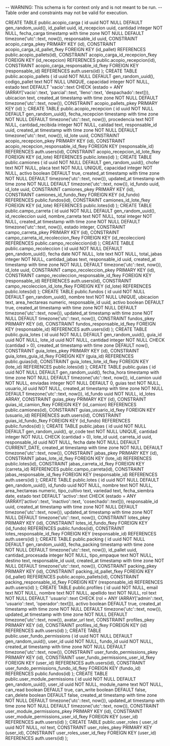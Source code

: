 -- WARNING: This schema is for context only and is not meant to be run.
-- Table order and constraints may not be valid for execution.

CREATE TABLE public.acopio_carga (
  id uuid NOT NULL DEFAULT gen_random_uuid(),
  id_pallet uuid,
  id_recepcion uuid,
  cantidad integer NOT NULL,
  fecha_carga timestamp with time zone NOT NULL DEFAULT timezone('utc'::text, now()),
  responsable_id uuid,
  CONSTRAINT acopio_carga_pkey PRIMARY KEY (id),
  CONSTRAINT acopio_carga_id_pallet_fkey FOREIGN KEY (id_pallet) REFERENCES public.acopio_pallets(id),
  CONSTRAINT acopio_carga_id_recepcion_fkey FOREIGN KEY (id_recepcion) REFERENCES public.acopio_recepcion(id),
  CONSTRAINT acopio_carga_responsable_id_fkey FOREIGN KEY (responsable_id) REFERENCES auth.users(id)
);
CREATE TABLE public.acopio_pallets (
  id uuid NOT NULL DEFAULT gen_random_uuid(),
  codigo_pallet text NOT NULL UNIQUE,
  capacidad integer NOT NULL,
  estado text DEFAULT 'vacio'::text CHECK (estado = ANY (ARRAY['vacio'::text, 'parcial'::text, 'lleno'::text, 'despachado'::text])),
  ubicacion text,
  created_at timestamp with time zone NOT NULL DEFAULT timezone('utc'::text, now()),
  CONSTRAINT acopio_pallets_pkey PRIMARY KEY (id)
);
CREATE TABLE public.acopio_recepcion (
  id uuid NOT NULL DEFAULT gen_random_uuid(),
  fecha_recepcion timestamp with time zone NOT NULL DEFAULT timezone('utc'::text, now()),
  procedencia text NOT NULL,
  cantidad_recibida integer NOT NULL,
  calidad text,
  responsable_id uuid,
  created_at timestamp with time zone NOT NULL DEFAULT timezone('utc'::text, now()),
  id_lote uuid,
  CONSTRAINT acopio_recepcion_pkey PRIMARY KEY (id),
  CONSTRAINT acopio_recepcion_responsable_id_fkey FOREIGN KEY (responsable_id) REFERENCES auth.users(id),
  CONSTRAINT acopio_recepcion_id_lote_fkey FOREIGN KEY (id_lote) REFERENCES public.lotes(id)
);
CREATE TABLE public.camiones (
  id uuid NOT NULL DEFAULT gen_random_uuid(),
  chofer text NOT NULL,
  placa text NOT NULL UNIQUE,
  capacidad integer NOT NULL,
  activo boolean DEFAULT true,
  created_at timestamp with time zone NOT NULL DEFAULT timezone('utc'::text, now()),
  updated_at timestamp with time zone NOT NULL DEFAULT timezone('utc'::text, now()),
  id_fundo uuid,
  id_lote uuid,
  CONSTRAINT camiones_pkey PRIMARY KEY (id),
  CONSTRAINT camiones_id_fundo_fkey FOREIGN KEY (id_fundo) REFERENCES public.fundos(id),
  CONSTRAINT camiones_id_lote_fkey FOREIGN KEY (id_lote) REFERENCES public.lotes(id)
);
CREATE TABLE public.campo_carreta (
  id uuid NOT NULL DEFAULT gen_random_uuid(),
  id_recoleccion uuid,
  nombre_carreta text NOT NULL,
  total integer NOT NULL,
  created_at timestamp with time zone NOT NULL DEFAULT timezone('utc'::text, now()),
  estado integer,
  CONSTRAINT campo_carreta_pkey PRIMARY KEY (id),
  CONSTRAINT campo_carreta_id_recoleccion_fkey FOREIGN KEY (id_recoleccion) REFERENCES public.campo_recoleccion(id)
);
CREATE TABLE public.campo_recoleccion (
  id uuid NOT NULL DEFAULT gen_random_uuid(),
  fecha date NOT NULL,
  lote text NOT NULL,
  total_jabas integer NOT NULL,
  cantidad_jabas text,
  responsable_id uuid,
  created_at timestamp with time zone NOT NULL DEFAULT timezone('utc'::text, now()),
  id_lote uuid,
  CONSTRAINT campo_recoleccion_pkey PRIMARY KEY (id),
  CONSTRAINT campo_recoleccion_responsable_id_fkey FOREIGN KEY (responsable_id) REFERENCES auth.users(id),
  CONSTRAINT campo_recoleccion_id_lote_fkey FOREIGN KEY (id_lote) REFERENCES public.lotes(id)
);
CREATE TABLE public.fundos (
  id uuid NOT NULL DEFAULT gen_random_uuid(),
  nombre text NOT NULL UNIQUE,
  ubicacion text,
  area_hectareas numeric,
  responsable_id uuid,
  activo boolean DEFAULT true,
  created_at timestamp with time zone NOT NULL DEFAULT timezone('utc'::text, now()),
  updated_at timestamp with time zone NOT NULL DEFAULT timezone('utc'::text, now()),
  CONSTRAINT fundos_pkey PRIMARY KEY (id),
  CONSTRAINT fundos_responsable_id_fkey FOREIGN KEY (responsable_id) REFERENCES auth.users(id)
);
CREATE TABLE public.guia_lotes (
  id uuid NOT NULL DEFAULT gen_random_uuid(),
  guia_id uuid NOT NULL,
  lote_id uuid NOT NULL,
  cantidad integer NOT NULL CHECK (cantidad > 0),
  created_at timestamp with time zone DEFAULT now(),
  CONSTRAINT guia_lotes_pkey PRIMARY KEY (id),
  CONSTRAINT guia_lotes_guia_id_fkey FOREIGN KEY (guia_id) REFERENCES public.guias(id),
  CONSTRAINT guia_lotes_lote_id_fkey FOREIGN KEY (lote_id) REFERENCES public.lotes(id)
);
CREATE TABLE public.guias (
  id uuid NOT NULL DEFAULT gen_random_uuid(),
  fecha_hora timestamp with time zone NOT NULL DEFAULT timezone('utc'::text, now()),
  id_camion uuid NOT NULL,
  enviadas integer NOT NULL DEFAULT 0,
  guias text NOT NULL,
  usuario_id uuid NOT NULL,
  created_at timestamp with time zone NOT NULL DEFAULT timezone('utc'::text, now()),
  id_fundo uuid NOT NULL,
  id_lotes ARRAY,
  CONSTRAINT guias_pkey PRIMARY KEY (id),
  CONSTRAINT guias_id_camion_fkey FOREIGN KEY (id_camion) REFERENCES public.camiones(id),
  CONSTRAINT guias_usuario_id_fkey FOREIGN KEY (usuario_id) REFERENCES auth.users(id),
  CONSTRAINT guias_id_fundo_fkey FOREIGN KEY (id_fundo) REFERENCES public.fundos(id)
);
CREATE TABLE public.jabas (
  id uuid NOT NULL DEFAULT gen_random_uuid(),
  qr_code text NOT NULL UNIQUE,
  cantidad integer NOT NULL CHECK (cantidad > 0),
  lote_id uuid,
  carreta_id uuid,
  responsable_id uuid NOT NULL,
  fecha date NOT NULL DEFAULT CURRENT_DATE,
  created_at timestamp with time zone NOT NULL DEFAULT timezone('utc'::text, now()),
  CONSTRAINT jabas_pkey PRIMARY KEY (id),
  CONSTRAINT jabas_lote_id_fkey FOREIGN KEY (lote_id) REFERENCES public.lotes(id),
  CONSTRAINT jabas_carreta_id_fkey FOREIGN KEY (carreta_id) REFERENCES public.campo_carreta(id),
  CONSTRAINT jabas_responsable_id_fkey FOREIGN KEY (responsable_id) REFERENCES auth.users(id)
);
CREATE TABLE public.lotes (
  id uuid NOT NULL DEFAULT gen_random_uuid(),
  id_fundo uuid NOT NULL,
  nombre text NOT NULL,
  area_hectareas numeric,
  tipo_cultivo text,
  variedad text,
  fecha_siembra date,
  estado text DEFAULT 'activo'::text CHECK (estado = ANY (ARRAY['activo'::text, 'inactivo'::text, 'cosechado'::text])),
  responsable_id uuid,
  created_at timestamp with time zone NOT NULL DEFAULT timezone('utc'::text, now()),
  updated_at timestamp with time zone NOT NULL DEFAULT timezone('utc'::text, now()),
  CONSTRAINT lotes_pkey PRIMARY KEY (id),
  CONSTRAINT lotes_id_fundo_fkey FOREIGN KEY (id_fundo) REFERENCES public.fundos(id),
  CONSTRAINT lotes_responsable_id_fkey FOREIGN KEY (responsable_id) REFERENCES auth.users(id)
);
CREATE TABLE public.packing (
  id uuid NOT NULL DEFAULT gen_random_uuid(),
  fecha_packing timestamp with time zone NOT NULL DEFAULT timezone('utc'::text, now()),
  id_pallet uuid,
  cantidad_procesada integer NOT NULL,
  tipo_empaque text NOT NULL,
  destino text,
  responsable_id uuid,
  created_at timestamp with time zone NOT NULL DEFAULT timezone('utc'::text, now()),
  CONSTRAINT packing_pkey PRIMARY KEY (id),
  CONSTRAINT packing_id_pallet_fkey FOREIGN KEY (id_pallet) REFERENCES public.acopio_pallets(id),
  CONSTRAINT packing_responsable_id_fkey FOREIGN KEY (responsable_id) REFERENCES auth.users(id)
);
CREATE TABLE public.profiles (
  id uuid NOT NULL,
  email text NOT NULL,
  nombre text NOT NULL,
  apellido text NOT NULL,
  rol text NOT NULL DEFAULT 'usuario'::text CHECK (rol = ANY (ARRAY['admin'::text, 'usuario'::text, 'operador'::text])),
  activo boolean DEFAULT true,
  created_at timestamp with time zone NOT NULL DEFAULT timezone('utc'::text, now()),
  updated_at timestamp with time zone NOT NULL DEFAULT timezone('utc'::text, now()),
  avatar_url text,
  CONSTRAINT profiles_pkey PRIMARY KEY (id),
  CONSTRAINT profiles_id_fkey FOREIGN KEY (id) REFERENCES auth.users(id)
);
CREATE TABLE public.user_fundo_permissions (
  id uuid NOT NULL DEFAULT gen_random_uuid(),
  user_id uuid NOT NULL,
  fundo_id uuid NOT NULL,
  created_at timestamp with time zone NOT NULL DEFAULT timezone('utc'::text, now()),
  CONSTRAINT user_fundo_permissions_pkey PRIMARY KEY (id),
  CONSTRAINT user_fundo_permissions_user_id_fkey FOREIGN KEY (user_id) REFERENCES auth.users(id),
  CONSTRAINT user_fundo_permissions_fundo_id_fkey FOREIGN KEY (fundo_id) REFERENCES public.fundos(id)
);
CREATE TABLE public.user_module_permissions (
  id uuid NOT NULL DEFAULT gen_random_uuid(),
  user_id uuid NOT NULL,
  module_name text NOT NULL,
  can_read boolean DEFAULT true,
  can_write boolean DEFAULT false,
  can_delete boolean DEFAULT false,
  created_at timestamp with time zone NOT NULL DEFAULT timezone('utc'::text, now()),
  updated_at timestamp with time zone NOT NULL DEFAULT timezone('utc'::text, now()),
  CONSTRAINT user_module_permissions_pkey PRIMARY KEY (id),
  CONSTRAINT user_module_permissions_user_id_fkey FOREIGN KEY (user_id) REFERENCES auth.users(id)
);
CREATE TABLE public.user_roles (
  user_id uuid NOT NULL,
  rol text,
  CONSTRAINT user_roles_pkey PRIMARY KEY (user_id),
  CONSTRAINT user_roles_user_id_fkey FOREIGN KEY (user_id) REFERENCES auth.users(id)
);